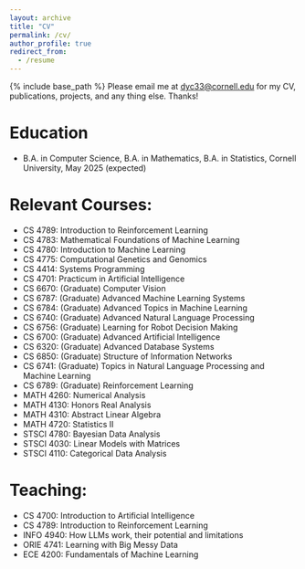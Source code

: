 ```yaml
---
layout: archive
title: "CV"
permalink: /cv/
author_profile: true
redirect_from:
  - /resume
---
```


{% include base_path %}
Please email me at dyc33@cornell.edu for my CV, publications, projects, and any thing else. Thanks!

Education
======
* B.A. in Computer Science, B.A. in Mathematics, B.A. in Statistics, Cornell University, May 2025 (expected)

Relevant Courses:
======
*  CS 4789: Introduction to Reinforcement Learning
*  CS 4783: Mathematical Foundations of Machine Learning
*  CS 4780: Introduction to Machine Learning
*  CS 4775: Computational Genetics and Genomics
*  CS 4414: Systems Programming
*  CS 4701: Practicum in Artificial Intelligence
*  CS 6670: (Graduate) Computer Vision
*  CS 6787: (Graduate) Advanced Machine Learning Systems
*  CS 6784: (Graduate) Advanced Topics in Machine Learning
*  CS 6740: (Graduate) Advanced Natural Language Processing
*  CS 6756: (Graduate) Learning for Robot Decision Making
*  CS 6700: (Graduate) Advanced Artificial Intelligence
*  CS 6320: (Graduate) Advanced Database Systems
*  CS 6850: (Graduate) Structure of Information Networks
*  CS 6741: (Graduate) Topics in Natural Language Processing and Machine Learning
*  CS 6789: (Graduate) Reinforcement Learning
*  MATH 4260: Numerical Analysis
*  MATH 4130: Honors Real Analysis
*  MATH 4310: Abstract Linear Algebra
*  MATH 4720: Statistics II
*  STSCI 4780: Bayesian Data Analysis
*  STSCI 4030: Linear Models with Matrices
*  STSCI 4110: Categorical Data Analysis

Teaching:
======
*  CS 4700: Introduction to Artificial Intelligence
*  CS 4789: Introduction to Reinforcement Learning
*  INFO 4940: How LLMs work, their potential and limitations
*  ORIE 4741: Learning with Big Messy Data
*  ECE 4200: Fundamentals of Machine Learning




